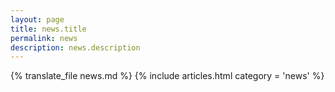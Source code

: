 ```yaml
---
layout: page
title: news.title
permalink: news
description: news.description
---
```

{% translate_file news.md %}
{% include articles.html category = 'news' %}
